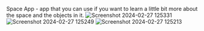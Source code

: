 Space App - app that you can use if you want to learn a little bit more about the space and the objects in it.
![Screenshot 2024-02-27 125331](https://github.com/spasko123/Space-App/assets/115783465/13240e70-a85f-47b3-a972-ffec12370b25)
![Screenshot 2024-02-27 125249](https://github.com/spasko123/Space-App/assets/115783465/dae43f18-bf88-4204-b5ba-79b2cd04128b)
![Screenshot 2024-02-27 125213](https://github.com/spasko123/Space-App/assets/115783465/627be8be-62cf-4943-9f3f-4677462f2d91)
